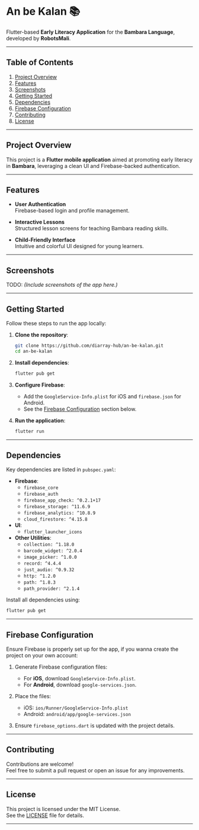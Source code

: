 # An be Kalan 📚
Flutter-based **Early Literacy Application** for the **Bambara Language**, developed by **RobotsMali**.

---

## Table of Contents
1. [Project Overview](#project-overview)
2. [Features](#features)
3. [Screenshots](#screenshots)
4. [Getting Started](#getting-started)
5. [Dependencies](#dependencies)
6. [Firebase Configuration](#firebase-configuration)
7. [Contributing](#contributing)
8. [License](#license)

---

## Project Overview

This project is a **Flutter mobile application** aimed at promoting early literacy in **Bambara**, leveraging a clean UI and Firebase-backed authentication.

---

## Features

- **User Authentication**  
  Firebase-based login and profile management.

- **Interactive Lessons**  
  Structured lesson screens for teaching Bambara reading skills.

- **Child-Friendly Interface**  
  Intuitive and colorful UI designed for young learners.

---

## Screenshots
TODO: *(Include screenshots of the app here.)*

---

## Getting Started

Follow these steps to run the app locally:

1. **Clone the repository**:
   ```bash
   git clone https://github.com/diarray-hub/an-be-kalan.git
   cd an-be-kalan
   ```

2. **Install dependencies**:
   ```bash
   flutter pub get
   ```

3. **Configure Firebase**:
    - Add the `GoogleService-Info.plist` for iOS and `firebase.json` for Android.
    - See the [Firebase Configuration](#firebase-configuration) section below.

4. **Run the application**:
   ```bash
   flutter run
   ```

---

## Dependencies

Key dependencies are listed in `pubspec.yaml`:

- **Firebase**:
    - `firebase_core`
    - `firebase_auth`
    - `firebase_app_check: ^0.2.1+17`
    - `firebase_storage: ^11.6.9`
    - `firebase_analytics: ^10.8.9`
    - `cloud_firestore: ^4.15.8`
- **UI**:
    - `flutter_launcher_icons`
- **Other Utilities**:
    - `collection: ^1.18.0`
    - `barcode_widget: ^2.0.4`
    - `image_picker: ^1.0.0`
    - `record: ^4.4.4`
    - `just_audio: ^0.9.32`
    - `http: ^1.2.0`
    - `path: ^1.8.3`
    - `path_provider: ^2.1.4`

Install all dependencies using:
```bash
flutter pub get
```

---

## Firebase Configuration

Ensure Firebase is properly set up for the app, if you wanna create the project on your own account:

1. Generate Firebase configuration files:
    - For **iOS**, download `GoogleService-Info.plist`.
    - For **Android**, download `google-services.json`.

2. Place the files:
    - iOS: `ios/Runner/GoogleService-Info.plist`
    - Android: `android/app/google-services.json`

3. Ensure `firebase_options.dart` is updated with the project details.

---

## Contributing

Contributions are welcome!  
Feel free to submit a pull request or open an issue for any improvements.

---

## License

This project is licensed under the MIT License.  
See the [LICENSE](LICENSE) file for details.

---

